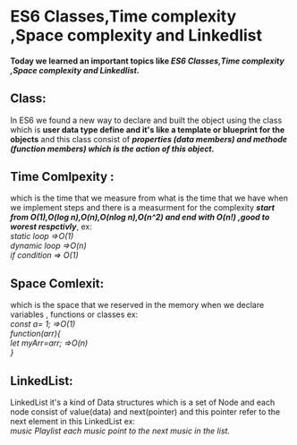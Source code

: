 # ES6 Classes,Time complexity ,Space complexity and Linkedlist
 #### Today we learned an important topics like ***ES6 Classes,Time complexity ,Space complexity and Linkedlist.***

 ## Class:
 In ES6 we found a new way to declare and built the object using the class which is **user data type define and it's like a template or blueprint for the objects** and this class consist of ***properties (data members) and methode (function members) which is the action of this object.***
 ## Time Comlpexity :
which is the time that we measure from what is the time that we have when we implement steps and there is a measurment for the complexity ***start from O(1),O(log n),O(n),O(nlog n),O(n^2) and end with O(n!) ,good to worest respctivly***, ex:  
_static loop =>O(1)_  
_dynamic loop =>O(n)_  
_if condition => O(1)_
## Space Comlexit:
which is the space that we reserved in the memory when we declare variables , functions or classes ex:  
_const a= 1; =>O(1)_  
_function(arr){  
let myArr=arr; =>O(n)  
}_
## LinkedList:
 LinkedList it's a kind of Data structures which is a set of Node and each node consist of value(data) and next(pointer) and this pointer refer to the next element in this LinkedList ex:  
_music Playlist each music point to the next music in the list._ 